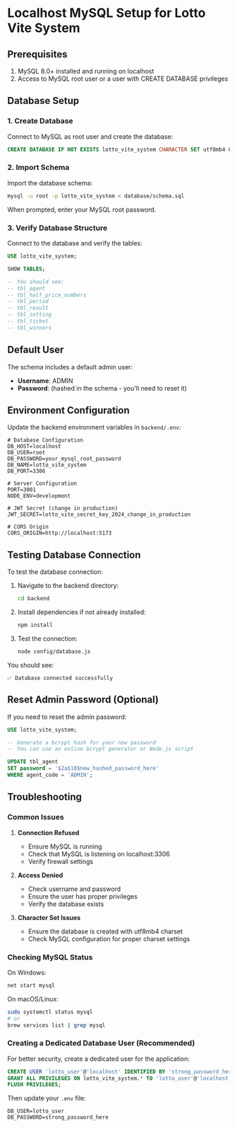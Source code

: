 # Localhost MySQL Setup for Lotto Vite System

## Prerequisites

1. MySQL 8.0+ installed and running on localhost
2. Access to MySQL root user or a user with CREATE DATABASE privileges

## Database Setup

### 1. Create Database

Connect to MySQL as root user and create the database:

```sql
CREATE DATABASE IF NOT EXISTS lotto_vite_system CHARACTER SET utf8mb4 COLLATE utf8mb4_unicode_ci;
```

### 2. Import Schema

Import the database schema:

```bash
mysql -u root -p lotto_vite_system < database/schema.sql
```

When prompted, enter your MySQL root password.

### 3. Verify Database Structure

Connect to the database and verify the tables:

```sql
USE lotto_vite_system;

SHOW TABLES;

-- You should see:
-- tbl_agent
-- tbl_half_price_numbers
-- tbl_period
-- tbl_result
-- tbl_setting
-- tbl_ticket
-- tbl_winners
```

## Default User

The schema includes a default admin user:

- **Username**: ADMIN
- **Password**: (hashed in the schema - you'll need to reset it)

## Environment Configuration

Update the backend environment variables in `backend/.env`:

```
# Database Configuration
DB_HOST=localhost
DB_USER=root
DB_PASSWORD=your_mysql_root_password
DB_NAME=lotto_vite_system
DB_PORT=3306

# Server Configuration
PORT=3001
NODE_ENV=development

# JWT Secret (change in production)
JWT_SECRET=lotto_vite_secret_key_2024_change_in_production

# CORS Origin
CORS_ORIGIN=http://localhost:5173
```

## Testing Database Connection

To test the database connection:

1. Navigate to the backend directory:
   ```bash
   cd backend
   ```

2. Install dependencies if not already installed:
   ```bash
   npm install
   ```

3. Test the connection:
   ```bash
   node config/database.js
   ```

You should see:
```
✅ Database connected successfully
```

## Reset Admin Password (Optional)

If you need to reset the admin password:

```sql
USE lotto_vite_system;

-- Generate a bcrypt hash for your new password
-- You can use an online bcrypt generator or Node.js script

UPDATE tbl_agent 
SET password = '$2a$10$new_hashed_password_here' 
WHERE agent_code = 'ADMIN';
```

## Troubleshooting

### Common Issues

1. **Connection Refused**
   - Ensure MySQL is running
   - Check that MySQL is listening on localhost:3306
   - Verify firewall settings

2. **Access Denied**
   - Check username and password
   - Ensure the user has proper privileges
   - Verify the database exists

3. **Character Set Issues**
   - Ensure the database is created with utf8mb4 charset
   - Check MySQL configuration for proper charset settings

### Checking MySQL Status

On Windows:
```bash
net start mysql
```

On macOS/Linux:
```bash
sudo systemctl status mysql
# or
brew services list | grep mysql
```

### Creating a Dedicated Database User (Recommended)

For better security, create a dedicated user for the application:

```sql
CREATE USER 'lotto_user'@'localhost' IDENTIFIED BY 'strong_password_here';
GRANT ALL PRIVILEGES ON lotto_vite_system.* TO 'lotto_user'@'localhost';
FLUSH PRIVILEGES;
```

Then update your `.env` file:
```
DB_USER=lotto_user
DB_PASSWORD=strong_password_here
```